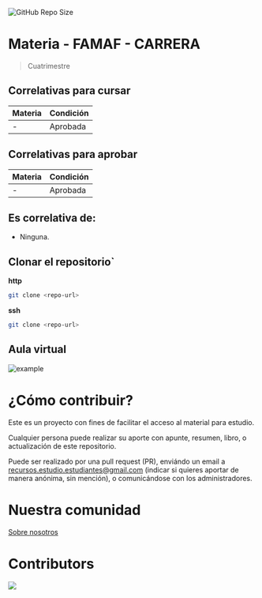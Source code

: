 ![GitHub Repo Size](https://img.shields.io/github/repo-size/FAMAF-resources/Template-repository)

# Materia - FAMAF - CARRERA

> Cuatrimestre

## Correlativas para **cursar**

| Materia               | Condición    |
| --------------------- | ------------ |
| -   | Aprobada     |

## Correlativas para **aprobar**

| Materia               | Condición    |
| --------------------- | ------------ |
| -   | Aprobada     |

## Es correlativa de:

- Ninguna.

## Clonar el repositorio`

**http**

```bash
git clone <repo-url>
```

**ssh**

```bash
git clone <repo-url>
```

## Aula virtual

![example](url)

# ¿Cómo contribuir?

Este es un proyecto con fines de facilitar el acceso al material para estudio.

Cualquier persona puede realizar su aporte con apunte, resumen, libro, o actualización de este repositorio.

Puede ser realizado por una pull request (PR), enviándo un email a recursos.estudio.estudiantes@gmail.com (indicar si quieres aportar de manera anónima, sin mención), o comunicándose con los administradores.

# Nuestra comunidad
[Sobre nosotros](https://github.com/FAMAF-resources/.github/tree/main/profile/README.md)

# Contributors
<a href="https://github.com/FAMAF-resources/Template-repository/graphs/contributors">
  <img src="https://contrib.rocks/image?repo=FAMAF-resources/Template-repository"/>
</a>
